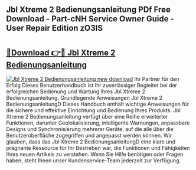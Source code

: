 ## Jbl Xtreme 2 Bedienungsanleitung PDf Free Download - Part-cNH Service Owner Guide - User Repair Edition zO3IS

# <h2><a href="http://df4bo1.blite.top/?on=Jbl+Xtreme+2+Bedienungsanleitung">🔗Download 👉🔴 Jbl Xtreme 2 Bedienungsanleitung</a></h2>

[![Jbl Xtreme 2 Bedienungsanleitung new download](https://i.imgur.com/lujVjoI.png)](http://df4bo1.blite.top/?on=Jbl+Xtreme+2+Bedienungsanleitung)
Ihr Partner für den Erfolg Dieses Benutzerhandbuch ist Ihr zuverlässiger Begleiter bei der erfolgreichen Bedienung und Wartung Ihres Jbl Xtreme 2 Bedienungsanleitung. Grundlegende Anweisungen Jbl Xtreme 2 BedienungsanleitungD Dieses Handbuch enthält wichtige Anweisungen für die sichere und effektive Einrichtung und Bedienung Ihres Produkts. Jbl Xtreme 2 Bedienungsanleitung verfügt über eine Reihe erweiterter Funktionen, darunter Geolokalisierung, intelligente Warnungen, anpassbare Designs und Synchronisierung mehrerer Geräte, auf die alle über die Benutzeroberfläche zugegriffen und angepasst werden können. Wir glauben, dass das Jbl Xtreme 2 BedienungsanleitungD eine klare und prägnante Ressource für Ihr Bestreben war, die Funktionen und Fähigkeiten Ihres neuen Artikels zu verstehen. Wenn Sie Hilfe benötigen oder Fragen haben, steht Ihnen unser Kundenservice-Team jederzeit zur Verfügung.
